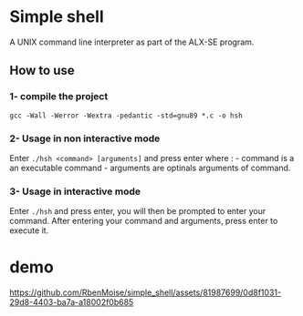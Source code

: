 # Simple shell

A UNIX command line interpreter as part of the ALX-SE program.

## How to use

### 1- compile the project
```
gcc -Wall -Werror -Wextra -pedantic -std=gnu89 *.c -o hsh
```

### 2- Usage in non interactive mode

Enter `./hsh <command> [arguments]` and press enter
where :
	- command is a an executable command
        - arguments are optinals arguments of command.

### 3- Usage in interactive mode

Enter `./hsh` and press enter, you will then be prompted
to enter your command.
After entering your command and arguments, press enter
to execute it.

# demo
https://github.com/RbenMoise/simple_shell/assets/81987699/0d8f1031-29d8-4403-ba7a-a18002f0b685

